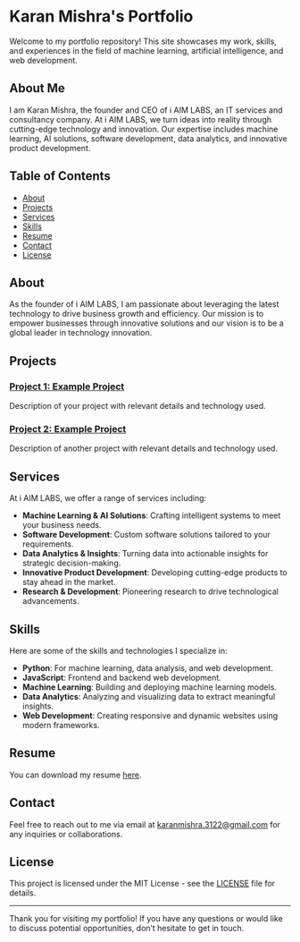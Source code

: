 # Karan Mishra's Portfolio

Welcome to my portfolio repository! This site showcases my work, skills, and experiences in the field of machine learning, artificial intelligence, and web development.

## About Me

I am Karan Mishra, the founder and CEO of i AIM LABS, an IT services and consultancy company. At i AIM LABS, we turn ideas into reality through cutting-edge technology and innovation. Our expertise includes machine learning, AI solutions, software development, data analytics, and innovative product development.

## Table of Contents

- [About](#about)
- [Projects](#projects)
- [Services](#services)
- [Skills](#skills)
- [Resume](#resume)
- [Contact](#contact)
- [License](#license)

## About

As the founder of i AIM LABS, I am passionate about leveraging the latest technology to drive business growth and efficiency. Our mission is to empower businesses through innovative solutions and our vision is to be a global leader in technology innovation.

## Projects

### [Project 1: Example Project](https://github.com/yourusername/project1)
Description of your project with relevant details and technology used.

### [Project 2: Example Project](https://github.com/yourusername/project2)
Description of another project with relevant details and technology used.

## Services

At i AIM LABS, we offer a range of services including:

- **Machine Learning & AI Solutions**: Crafting intelligent systems to meet your business needs.
- **Software Development**: Custom software solutions tailored to your requirements.
- **Data Analytics & Insights**: Turning data into actionable insights for strategic decision-making.
- **Innovative Product Development**: Developing cutting-edge products to stay ahead in the market.
- **Research & Development**: Pioneering research to drive technological advancements.

## Skills

Here are some of the skills and technologies I specialize in:

- **Python**: For machine learning, data analysis, and web development.
- **JavaScript**: Frontend and backend web development.
- **Machine Learning**: Building and deploying machine learning models.
- **Data Analytics**: Analyzing and visualizing data to extract meaningful insights.
- **Web Development**: Creating responsive and dynamic websites using modern frameworks.

## Resume

You can download my resume [here](resume/Karan_Mishra_Resume.pdf).

## Contact

Feel free to reach out to me via email at [karanmishra.3122@gmail.com](mailto:karanmishra.3122@gmail.com) for any inquiries or collaborations.

## License

This project is licensed under the MIT License - see the [LICENSE](LICENSE) file for details.

---

Thank you for visiting my portfolio! If you have any questions or would like to discuss potential opportunities, don’t hesitate to get in touch.

